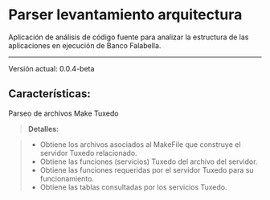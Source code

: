 Parser levantamiento arquitectura
===================


Aplicación de análisis de código fuente para analizar la estructura de las aplicaciones en ejecución de Banco Falabella.

----------
Versión actual: 0.0.4-beta


Características:
-------------

Parseo de archivos Make Tuxedo

> **Detalles:**

> - Obtiene los archivos asociados al MakeFile que construye el servidor Tuxedo relacionado.
> - Obtiene las funciones (servicios) Tuxedo del archivo del servidor.
> - Obtiene las funciones requeridas por el servidor Tuxedo para su funcionamiento.
> - Obtiene las tablas consultadas por los servicios Tuxedo.